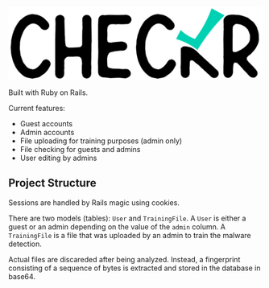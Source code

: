 ![Checkr](./checkr-logo-sm.png)

Built with Ruby on Rails.

Current features:

* Guest accounts
* Admin accounts
* File uploading for training purposes (admin only)
* File checking for guests and admins
* User editing by admins

## Project Structure

Sessions are handled by Rails magic using cookies.

There are two models (tables): `User` and `TrainingFile`. A `User` is either a guest or an admin depending on the value of the `admin` column. A `TrainingFile` is a file that was uploaded by an admin to train the malware detection.

Actual files are discareded after being analyzed. Instead, a fingerprint consisting of a sequence of bytes is extracted and stored in the database in base64.